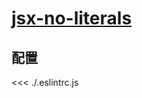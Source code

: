 # [jsx-no-literals](https://github.com/jsx-eslint/eslint-plugin-react/blob/master/docs/rules/jsx-no-literals.md)

## 配置

<<< ./.eslintrc.js
